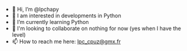 - 👋 Hi, I’m @lpchapy
- 👀  I am interested in developments in Python
- 🌱 I’m currently learning Python
- 💞️ I'm looking to collaborate on nothing for now (yes when I have the level)
- 📫 How to reach me here: lpc_cpuz@gmx.fr

<!---
lpchapy/lpchapy is a ✨ special ✨ repository because its `README.md` (this file) appears on your GitHub profile.
You can click the Preview link to take a look at your changes.
--->

